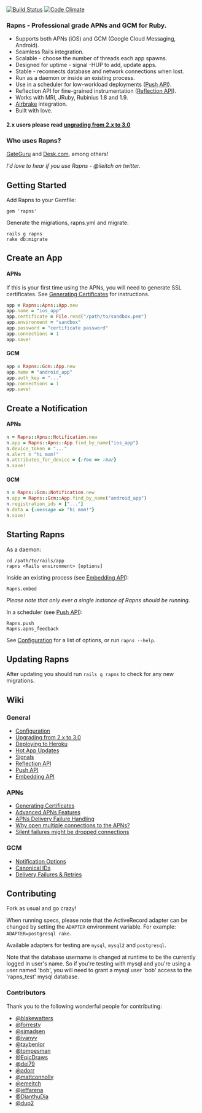 [![Build Status](https://secure.travis-ci.org/ileitch/rapns.png?branch=master)](http://travis-ci.org/ileitch/rapns)
[![Code Climate](https://codeclimate.com/github/ileitch/rapns.png)](https://codeclimate.com/github/ileitch/rapns)

### Rapns - Professional grade APNs and GCM for Ruby.

* Supports both APNs (iOS) and GCM (Google Cloud Messaging, Android).
* Seamless Rails integration.
* Scalable - choose the number of threads each app spawns.
* Designed for uptime - signal -HUP to add, update apps.
* Stable - reconnects database and network connections when lost.
* Run as a daemon or inside an existing process.
* Use in a scheduler for low-workload deployments ([Push API](https://github.com/ileitch/rapns/wiki/Push-API)).
* Reflection API for fine-grained instrumentation ([Reflection API](https://github.com/ileitch/rapns/wiki/Relfection-API)).
* Works with MRI, JRuby, Rubinius 1.8 and 1.9.
* [Airbrake](http://airbrakeapp.com/) integration.
* Built with love.

#### 2.x users please read [upgrading from 2.x to 3.0](https://github.com/ileitch/rapns/wiki/Upgrading-from-version-2.x-to-3.0)

### Who uses Rapns?

[GateGuru](http://gateguruapp.com) and [Desk.com](http://desk.com), among others!

*I'd love to hear if you use Rapns - @ileitch on twitter.*

## Getting Started

Add Rapns to your Gemfile:

    gem 'rapns'

Generate the migrations, rapns.yml and migrate:

    rails g rapns
    rake db:migrate

## Create an App

#### APNs

If this is your first time using the APNs, you will need to generate SSL certificates. See [Generating Certificates](https://github.com/ileitch/rapns/wiki/Generating-Certificates) for instructions.

```ruby
app = Rapns::Apns::App.new
app.name = "ios_app"
app.certificate = File.read("/path/to/sandbox.pem")
app.environment = "sandbox"
app.password = "certificate password"
app.connections = 1
app.save!
```

#### GCM
```ruby
app = Rapns::Gcm::App.new
app.name = "android_app"
app.auth_key = "..."
app.connections = 1
app.save!
```

## Create a Notification

#### APNs
```ruby
n = Rapns::Apns::Notification.new
n.app = Rapns::Apns::App.find_by_name("ios_app")
n.device_token = "..."
n.alert = "hi mom!"
n.attributes_for_device = {:foo => :bar}
n.save!
```

#### GCM
```ruby
n = Rapns::Gcm::Notification.new
n.app = Rapns::Gcm::App.find_by_name("android_app")
n.registration_ids = ["..."]
n.data = {:message => "hi mom!"}
n.save!
```

## Starting Rapns

As a daemon:

    cd /path/to/rails/app
    rapns <Rails environment> [options]

Inside an existing process (see [Embedding API](https://github.com/ileitch/rapns/wiki/Embedding-API)):

    Rapns.embed

*Please note that only ever a single instance of Rapns should be running.*

In a scheduler (see [Push API](https://github.com/ileitch/rapns/wiki/Push-API)):

    Rapns.push
    Rapns.apns_feedback

See [Configuration](https://github.com/ileitch/rapns/wiki/Configuration) for a list of options, or run `rapns --help`.

## Updating Rapns

After updating you should run `rails g rapns` to check for any new migrations.

## Wiki

### General
* [Configuration](https://github.com/ileitch/rapns/wiki/Configuration)
* [Upgrading from 2.x to 3.0](https://github.com/ileitch/rapns/wiki/Upgrading-from-version-2.x-to-3.0)
* [Deploying to Heroku](https://github.com/ileitch/rapns/wiki/Heroku)
* [Hot App Updates](https://github.com/ileitch/rapns/wiki/Hot-App-Updates)
* [Signals](https://github.com/ileitch/rapns/wiki/Signals)
* [Reflection API](https://github.com/ileitch/rapns/wiki/Reflection-API)
* [Push API](https://github.com/ileitch/rapns/wiki/Push-API)
* [Embedding API](https://github.com/ileitch/rapns/wiki/Embedding-API)

### APNs
* [Generating Certificates](https://github.com/ileitch/rapns/wiki/Generating-Certificates)
* [Advanced APNs Features](https://github.com/ileitch/rapns/wiki/Advanced-APNs-Features)
* [APNs Delivery Failure Handling](https://github.com/ileitch/rapns/wiki/APNs-Delivery-Failure-Handling)
* [Why open multiple connections to the APNs?](https://github.com/ileitch/rapns/wiki/Why-open-multiple-connections-to-the-APNs%3F)
* [Silent failures might be dropped connections](https://github.com/ileitch/rapns/wiki/Dropped-connections)

### GCM
* [Notification Options](https://github.com/ileitch/rapns/wiki//GCM-Notification-Options)
* [Canonical IDs](https://github.com/ileitch/rapns/wiki/Canonical-IDs)
* [Delivery Failures & Retries](https://github.com/ileitch/rapns/wiki/Delivery-Failures-&-Retries)

## Contributing

Fork as usual and go crazy!

When running specs, please note that the ActiveRecord adapter can be changed by setting the `ADAPTER` environment variable. For example: `ADAPTER=postgresql rake`.

Available adapters for testing are `mysql`, `mysql2` and `postgresql`.

Note that the database username is changed at runtime to be the currently logged in user's name. So if you're testing
with mysql and you're using a user named 'bob', you will need to grant a mysql user 'bob' access to the 'rapns_test'
mysql database.

### Contributors

Thank you to the following wonderful people for contributing:

* [@blakewatters](https://github.com/blakewatters)
* [@forresty](https://github.com/forresty)
* [@sjmadsen](https://github.com/sjmadsen)
* [@ivanyv](https://github.com/ivanyv)
* [@taybenlor](https://github.com/taybenlor)
* [@tompesman](https://github.com/tompesman)
* [@EpicDraws](https://github.com/EpicDraws)
* [@dei79](https://github.com/dei79)
* [@adorr](https://github.com/adorr)
* [@mattconnolly](https://github.com/mattconnolly)
* [@emeitch](https://github.com/emeitch)
* [@jeffarena](https://github.com/jeffarena)
* [@DianthuDia](https://github.com/DianthuDia)
* [@dup2](https://github.com/dup2)
